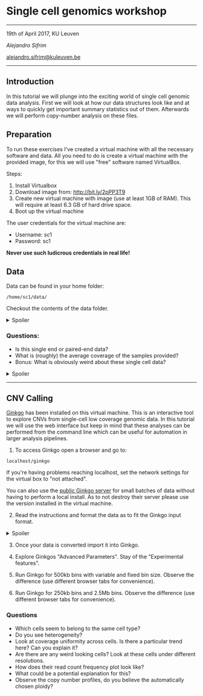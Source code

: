 # Single cell genomics workshop
---
19th of April 2017, KU Leuven

_Alejandro Sifrim_

alejandro.sifrim@kuleuven.be

***

## Introduction

In this tutorial we will plunge into the exciting world of single cell genomic data analysis. First we will look at how our data structures look like and at ways to quickly get important summary statistics out of them. Afterwards we will perform copy-number analysis on these files.

## Preparation

To run these exercises I've created a virtual machine with all the necessary software and data. All you need to do is create a virtual machine with the provided image, for this we will use "free" software named VirtualBox.

Steps:

1. Install Virtualbox
2. Download image from: http://bit.ly/2pPP3T9
3. Create new virtual machine with image (use at least 1GB of RAM). This will require at least 6.3 GB of hard drive space.
4. Boot up the virtual machine

The user credentials for the virtual machine are:

- Username: sc1
- Password: sc1

**Never use such ludicrous credentials in real life!**

## Data

Data can be found in your home folder:

```
/home/sc1/data/
```

Checkout the contents of the data folder.

<details>
<summary>Spoiler</summary><p>

These data are not raw sequencing (which usually come in the form of FASTQ files). These data have already been aligned using [BWA mem](http://bio-bwa.sourceforge.net/).

```
cd /home/sc1/data/
ls /home/sc1/data/
sudo apt-get install samtools
samtools flagstat 40.bam
```
</p>
</details>

### Questions:
- Is this single end or paired-end data?
- What is (roughly) the average coverage of the samples provided?
- Bonus: What is obviously weird about these single cell data?

<details>
<summary>Spoiler</summary><p>
```
ls | xargs -I {} sh -c "samtools flagstat {} | head -n 3 | grep mapped"
samtools view -H 50.bam
samtools view 50.bam  | cut -f 6
```
</p>
</details>

---

## CNV Calling

[Ginkgo](http://www.nature.com/nmeth/journal/v12/n11/full/nmeth.3578.html) has been installed on this virtual machine. This is an interactive tool to explore CNVs from single-cell low coverage genomic data. In this tutorial we will use the web interface but keep in mind that these analyses can be performed from the command line which can be useful for automation in larger analysis pipelines.

1) To access Ginkgo open a browser and go to:

```
localhost/ginkgo
```
If you're having problems reaching localhost, set the network settings for the virtual box to "not attached".

You can also use the [public Ginkgo server](http://qb.cshl.edu/ginkgo/?q=/dUW8Xs7Q6psDJqcZJLpe) for small batches of data without having to perform a local install. As to not destroy their server please use the version installed in the virtual machine.

2) Read the instructions and format the data as to fit the Ginkgo input format.

<details>
<summary>Spoiler</summary><p>

```
ls *.bam | cut -f 1 -d "." |  xargs -I {} sh -c "bamToBed -i {}.bam | cut -f 1-3 | sed 's/^/chr/' | gzip > {}.bed.gz"
```
</p>
</details>

3) Once your data is converted import it into Ginkgo.

4) Explore Ginkgos "Advanced Parameters". Stay of the "Experimental features".

5) Run Ginkgo for 500kb bins with variable and fixed bin size. Observe the difference (use different browser tabs for convenience).

6) Run Ginkgo for 250kb bins and 2.5Mb bins. Observe the difference (use different browser tabs for convenience).

### Questions
- Which cells seem to belong to the same cell type?
- Do you see heterogeneity?
- Look at coverage uniformity across cells. Is there a particular trend here? Can you explain it?
- Are there are any weird looking cells? Look at these cells under different resolutions.
- How does their read count frequency plot look like?
- What could be a potential explanation for this?
- Observe the copy number profiles, do you believe the automatically chosen ploidy?
